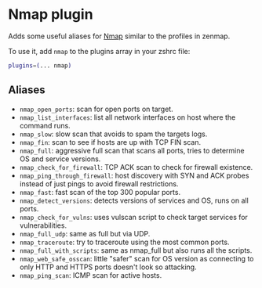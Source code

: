 # Nmap plugin

Adds some useful aliases for [Nmap](https://nmap.org/) similar to the profiles in zenmap.

To use it, add `nmap` to the plugins array in your zshrc file:

```zsh
plugins=(... nmap)
```

## Aliases

- `nmap_open_ports`: scan for open ports on target.
- `nmap_list_interfaces`: list all network interfaces on host where the command runs.
- `nmap_slow`: slow scan that avoids to spam the targets logs.
- `nmap_fin`: scan to see if hosts are up with TCP FIN scan.
- `nmap_full`: aggressive full scan that scans all ports, tries to determine OS and service versions.
- `nmap_check_for_firewall`: TCP ACK scan to check for firewall existence.
- `nmap_ping_through_firewall`: host discovery with SYN and ACK probes instead of just pings to avoid firewall restrictions.
- `nmap_fast`: fast scan of the top 300 popular ports.
- `nmap_detect_versions`: detects versions of services and OS, runs on all ports.
- `nmap_check_for_vulns`: uses vulscan script to check target services for vulnerabilities.
- `nmap_full_udp`: same as full but via UDP.
- `nmap_traceroute`: try to traceroute using the most common ports.
- `nmap_full_with_scripts`: same as nmap_full but also runs all the scripts.
- `nmap_web_safe_osscan`: little "safer" scan for OS version  as connecting to only HTTP and HTTPS ports doesn't look so attacking.
- `nmap_ping_scan`: ICMP scan for active hosts.
